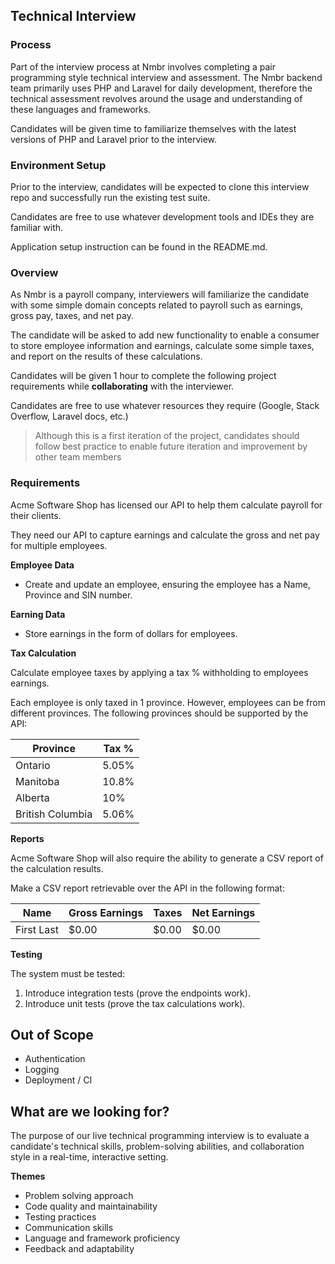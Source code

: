 ## Technical Interview

### Process

Part of the interview process at Nmbr involves completing a pair programming style technical interview and assessment. The Nmbr backend team primarily uses PHP and Laravel for daily development, therefore the technical assessment revolves around the usage and understanding of these languages and frameworks.

Candidates will be given time to familiarize themselves with the latest versions of PHP and Laravel prior to the interview.

### Environment Setup

Prior to the interview, candidates will be expected to clone this interview repo and successfully run the existing test suite.

Candidates are free to use whatever development tools and IDEs they are familiar with.

Application setup instruction can be found in the README.md.

### Overview

As Nmbr is a payroll company, interviewers will familiarize the candidate with some simple domain concepts related to payroll such as earnings, gross pay, taxes, and net pay.

The candidate will be asked to add new functionality to enable a consumer to store employee information and earnings, calculate some simple taxes, and report on the results of these calculations.

Candidates will be given 1 hour to complete the following project requirements while **collaborating** with the interviewer.

Candidates are free to use whatever resources they require (Google, Stack Overflow, Laravel docs, etc.)

> Although this is a first iteration of the project, candidates should follow best practice to enable future iteration and improvement by other team members 

### Requirements

Acme Software Shop has licensed our API to help them calculate payroll for their clients.

They need our API to capture earnings and calculate the gross and net pay for multiple employees.

**Employee Data**

- Create and update an employee, ensuring the employee has a Name, Province and SIN number.

**Earning Data**

- Store earnings in the form of dollars for employees.

**Tax Calculation**

Calculate employee taxes by applying a tax % withholding to employees earnings.

Each employee is only taxed in 1 province. However, employees can be from different provinces. The following provinces should be supported by the API:

| Province | Tax % |
| --- | --- |
| Ontario | 5.05% |
| Manitoba | 10.8% |
| Alberta | 10% |
| British Columbia | 5.06% |

**Reports**

Acme Software Shop will also require the ability to generate a CSV report of the calculation results.

Make a CSV report retrievable over the API in the following format:

| Name | Gross Earnings | Taxes | Net Earnings |
| --- | --- | --- | --- |
| First Last | $0.00 | $0.00 | $0.00 |

**Testing**

The system must be tested:

1. Introduce integration tests (prove the endpoints work).
2. Introduce unit tests (prove the tax calculations work).

## Out of Scope

- Authentication
- Logging
- Deployment / CI

## What are we looking for?

The purpose of our live technical programming interview is to evaluate a candidate's technical skills, problem-solving abilities, and collaboration style in a real-time, interactive setting.

**Themes**
- Problem solving approach
- Code quality and maintainability 
- Testing practices
- Communication skills 
- Language and framework proficiency
- Feedback and adaptability
